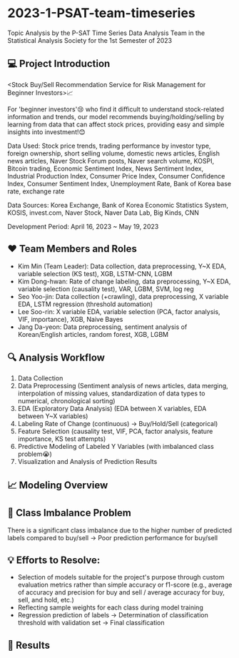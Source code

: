 # 2023-1-PSAT-team-timeseries
Topic Analysis by the P-SAT Time Series Data Analysis Team in the Statistical Analysis Society for the 1st Semester of 2023

## 💻 Project Introduction
<Stock Buy/Sell Recommendation Service for Risk Management for Beginner Investors>📈

For 'beginner investors'😢 who find it difficult to understand stock-related information and trends, our model recommends buying/holding/selling by learning from data that can affect stock prices, providing easy and simple insights into investment!😊

Data Used: Stock price trends, trading performance by investor type, foreign ownership, short selling volume, domestic news articles, English news articles, Naver Stock Forum posts, Naver search volume, KOSPI, Bitcoin trading, Economic Sentiment Index, News Sentiment Index, Industrial Production Index, Consumer Price Index, Consumer Confidence Index, Consumer Sentiment Index, Unemployment Rate, Bank of Korea base rate, exchange rate

Data Sources: Korea Exchange, Bank of Korea Economic Statistics System, KOSIS, invest.com, Naver Stock, Naver Data Lab, Big Kinds, CNN

Development Period: April 16, 2023 ~ May 19, 2023

## ❤️ Team Members and Roles

- Kim Min (Team Leader): Data collection, data preprocessing, Y~X EDA, variable selection (KS test), XGB, LSTM-CNN, LGBM
- Kim Dong-hwan: Rate of change labeling, data preprocessing, Y~X EDA, variable selection (causality test), VAR, LGBM, SVM, log reg
- Seo Yoo-jin: Data collection (+crawling), data preprocessing, X variable EDA, LSTM regression (threshold automation)
- Lee Soo-rin: X variable EDA, variable selection (PCA, factor analysis, VIF, importance), XGB, Naive Bayes
- Jang Da-yeon: Data preprocessing, sentiment analysis of Korean/English articles, random forest, XGB, LGBM

## 🔍 Analysis Workflow

1. Data Collection
2. Data Preprocessing (Sentiment analysis of news articles, data merging, interpolation of missing values, standardization of data types to numerical, chronological sorting)
3. EDA (Exploratory Data Analysis) (EDA between X variables, EDA between Y~X variables)
4. Labeling Rate of Change (continuous) -> Buy/Hold/Sell (categorical)
5. Feature Selection (causality test, VIF, PCA, factor analysis, feature importance, KS test attempts)
6. Predictive Modeling of Labeled Y Variables (with imbalanced class problem😭)
7. Visualization and Analysis of Prediction Results

## 📈 Modeling Overview


## 🚨 Class Imbalance Problem
There is a significant class imbalance due to the higher number of predicted labels compared to buy/sell -> Poor prediction performance for buy/sell

## 💡 Efforts to Resolve:

- Selection of models suitable for the project's purpose through custom evaluation metrics rather than simple accuracy or f1-score (e.g., average of accuracy and precision for buy and sell / average accuracy for buy, sell, and hold, etc.)
- Reflecting sample weights for each class during model training
- Regression prediction of labels -> Determination of classification threshold with validation set -> Final classification
 
## 📃 Results







